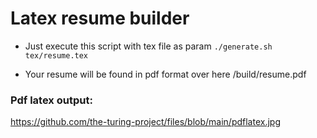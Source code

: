 # Latex resume builder

- Just execute this script with tex file as param
`./generate.sh tex/resume.tex`

- Your resume will be found in pdf format over here /build/resume.pdf


### Pdf latex output: 
https://github.com/the-turing-project/files/blob/main/pdflatex.jpg
